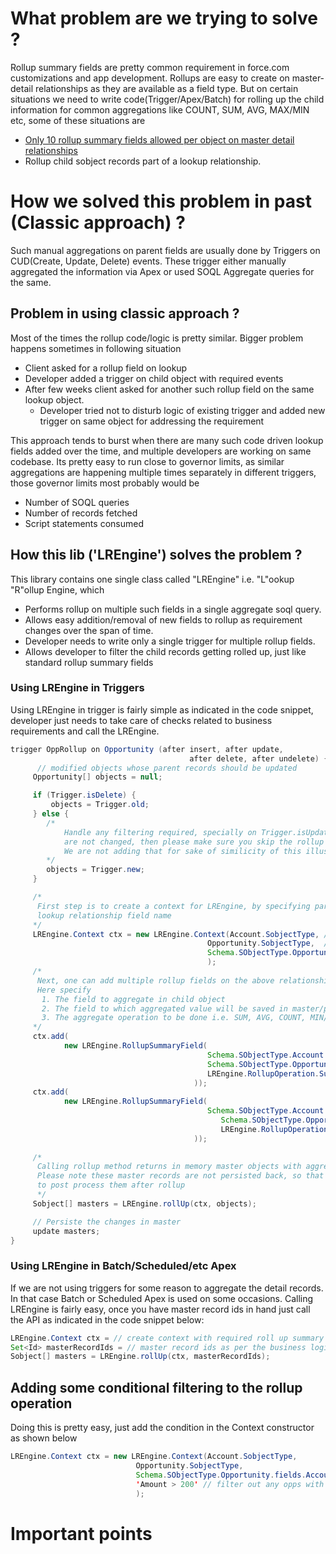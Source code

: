 # What problem are we trying to solve ?

Rollup summary fields are pretty common requirement in force.com customizations and app development. Rollups are easy to create on master-detail relationships as they are available as a field type. But on certain situations we need to write code(Trigger/Apex/Batch) for rolling up the child information for common aggregations like COUNT, SUM, AVG, MAX/MIN etc, some of these situations are
 * [Only 10 rollup summary fields allowed per object on master detail relationships](http://ap1.salesforce.com/help/doc/en/limits.htm#CustomFieldLimitDetails)
 * Rollup child sobject records part of a lookup relationship.

# How we solved this problem in past (Classic approach) ?

Such manual aggregations on parent fields are usually done by Triggers on CUD(Create, Update, Delete) events. These trigger either manually aggregated the information via Apex or used SOQL Aggregate queries for the same. 

## Problem in using classic approach ?
Most of the times the rollup code/logic is pretty similar. Bigger problem happens sometimes in following situation
 * Client asked for a rollup field on lookup
  * Developer added a trigger on child object with required events
 * After few weeks client asked for another such rollup field on the same lookup object.
 	* Developer tried not to disturb logic of existing trigger and added new trigger on same object for addressing the requirement

 This approach tends to burst when there are many such code driven lookup fields added over the time, and multiple developers are working on same codebase. Its pretty easy to run close to governor limits, as similar aggregations are happening multiple times separately in different triggers, those governor limits most probably would be
  - Number of SOQL queries
  - Number of records fetched
  - Script statements consumed

## How this lib ('LREngine') solves the problem ?
This library contains one single class called "LREngine" i.e. "L"ookup "R"ollup Engine, which 
 * Performs rollup on multiple such fields in a single aggregate soql query. 
 * Allows easy addition/removal of new fields to rollup as requirement changes over the span of time.
 * Developer needs to write only a single trigger for multiple rollup fields.
 * Allows developer to filter the child records getting rolled up, just like standard rollup summary fields

### Using LREngine in Triggers
Using LREngine in trigger is fairly simple as indicated in the code snippet, developer just needs to take care of checks related to business requirements and call the LREngine. 

```java
trigger OppRollup on Opportunity (after insert, after update, 
                                        after delete, after undelete) {
      // modified objects whose parent records should be updated
     Opportunity[] objects = null;   

     if (Trigger.isDelete) {
         objects = Trigger.old;
     } else {
        /*
            Handle any filtering required, specially on Trigger.isUpdate event. If the rolled up fields
            are not changed, then please make sure you skip the rollup operation.
            We are not adding that for sake of similicity of this illustration.
        */ 
        objects = Trigger.new;
     }

     /*
      First step is to create a context for LREngine, by specifying parent and child objects and
      lookup relationship field name
     */
     LREngine.Context ctx = new LREngine.Context(Account.SobjectType, // parent object
                                            Opportunity.SobjectType,  // child object
                                            Schema.SObjectType.Opportunity.fields.AccountId // relationship field name
                                            );     
     /*
      Next, one can add multiple rollup fields on the above relationship. 
      Here specify 
       1. The field to aggregate in child object
       2. The field to which aggregated value will be saved in master/parent object
       3. The aggregate operation to be done i.e. SUM, AVG, COUNT, MIN/MAX
     */
     ctx.add(
            new LREngine.RollupSummaryField(
                                            Schema.SObjectType.Account.fields.AnnualRevenue,
                                            Schema.SObjectType.Opportunity.fields.Amount,
                                            LREngine.RollupOperation.Sum 
                                         )); 
     ctx.add(
            new LREngine.RollupSummaryField(
                                            Schema.SObjectType.Account.fields.SLAExpirationDate__c,
                                               Schema.SObjectType.Opportunity.fields.CloseDate,
                                               LREngine.RollupOperation.Max
                                         ));                                       
	 
     /* 
      Calling rollup method returns in memory master objects with aggregated values in them. 
      Please note these master records are not persisted back, so that client gets a chance 
      to post process them after rollup
      */ 
     Sobject[] masters = LREngine.rollUp(ctx, objects);    

     // Persiste the changes in master
     update masters;
}
```

### Using LREngine in Batch/Scheduled/etc Apex 
If we are not using triggers for some reason to aggregate the detail records. In that case Batch or Scheduled Apex is used on some occasions. Calling LREngine is fairly easy, once you have master record ids in hand just call the API as indicated in the code snippet below:

```java
LREngine.Context ctx = // create context with required roll up summary fields as shown in above code snippet
Set<Id> masterRecordIds = // master record ids as per the business logic
Sobject[] masters = LREngine.rollUp(ctx, masterRecordIds);   
```

## Adding some conditional filtering to the rollup operation
Doing this is pretty easy, just add the condition in the Context constructor as shown below 
```java
LREngine.Context ctx = new LREngine.Context(Account.SobjectType, 
	                        Opportunity.SobjectType, 
	                        Schema.SObjectType.Opportunity.fields.AccountId, detailRecords,
	                        'Amount > 200' // filter out any opps with amount less than 200
	                        );

```
# Important points
 
